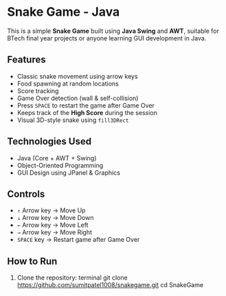 #  Snake Game - Java

This is a simple **Snake Game** built using **Java Swing** and **AWT**, suitable for BTech final year projects or anyone learning GUI development in Java.

##  Features

- Classic snake movement using arrow keys
- Food spawning at random locations
- Score tracking
- Game Over detection (wall & self-collision)
- Press `SPACE` to restart the game after Game Over
- Keeps track of the **High Score** during the session
- Visual 3D-style snake using `fill3DRect`

##  Technologies Used

- Java (Core + AWT + Swing)
- Object-Oriented Programming
- GUI Design using JPanel & Graphics

##  Controls

- `↑` Arrow key → Move Up  
- `↓` Arrow key → Move Down  
- `←` Arrow key → Move Left  
- `→` Arrow key → Move Right  
- `SPACE` key → Restart game after Game Over  


##  How to Run

1. Clone the repository:
   terminal
   git clone https://github.com/sumitpatel1008/snakegame.git
   cd SnakeGame

